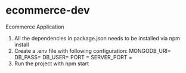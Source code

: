 # ecommerce-dev

Ecommerce Application

1. All the dependencies in package.json needs to be installed via npm install 
2. Create a .env file with following configuration:
    MONGODB_URI=
    DB_PASS=
    DB_USER=
    PORT =
    SERVER_PORT =
3. Run the project with npm start
